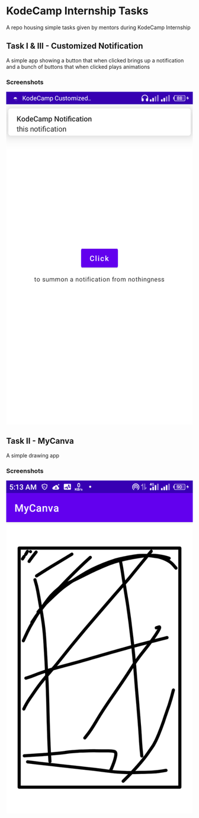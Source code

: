 # KodeCamp Internship Tasks

A repo housing simple tasks given by mentors during KodeCamp Internship

## Task I & III - Customized Notification
A simple app showing a button that when clicked brings up a notification and a bunch of buttons that
when clicked plays animations

### Screenshots
![customized-notification](./screenshots/customized-notification.png)

## Task II - MyCanva
A simple drawing app
### Screenshots
![mycanva](./screenshots/mycanva.png)